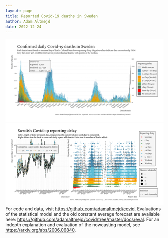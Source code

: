 ```yaml
---
layout: page
title: Reported Covid-19 deaths in Sweden
author: Adam Altmejd
date: 2022-12-24
---
```


![Graph of Swedish Covid-19 deaths with reporting delay.](deaths_lag_sweden_2022-12-24.png "Swedish Covid-19 deaths.")
![Graph of Swedish Covid-19 reporting delay in daily deaths.](lag_trend_sweden_2022-12-24.png "Trend in Swedish Covid-19 mortality reporting delay.")
For code and data, visit <https://github.com/adamaltmejd/covid>.
Evaluations of the statistical model and the old constant average forecast are available here: <https://github.com/adamaltmejd/covid/tree/master/docs/eval>.
For an indepth explanation and evaluation of the nowcasting model, see <https://arxiv.org/abs/2006.06840>.
